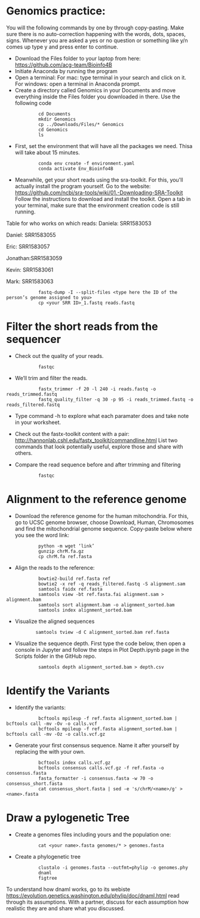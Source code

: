 # Genomics practice:

You will the following commands by one by through copy-pasting. Make sure there is no auto-correction happening with the words, dots, spaces, signs. Whenever you are asked a yes or no question or something like y/n comes up type y and press enter to continue.

- Download the Files folder to your laptop from here: https://github.com/acg-team/Bioinfo4B
- Initiate Anaconda by running the program
- Open a terminal: For mac: type terminal in your search and click on it. For windows: open a terminal in Anaconda prompt. 
- Create a directory called Genomics in your Documents and move everything inside the Files folder you downloaded in there. Use the following code
```
			cd Documents
			mkdir Genomics
			cp ../Downloads/Files/* Genomics
			cd Genomics 
			ls
```
- First, set the environment that will have all the packages we need. Thisa will take about 15 minutes.
```
			conda env create -f environment.yaml
			conda activate Env_Bioinfo4B
```
- Meanwhile, get your short reads using the sra-toolkit. For this, you'll actually install the program yourself. Go to the website: https://github.com/ncbi/sra-tools/wiki/01.-Downloading-SRA-Toolkit  Follow the instructions to download and install the toolkit. Open a tab in your terminal, make sure that the environment creation code is still running. 

Table for who works on which reads:
Daniela: SRR1583053

Daniel:  SRR1583055

Eric:    SRR1583057

Jonathan:SRR1583059

Kevin:   SRR1583061

Mark:    SRR1583063

```
			fastq-dump -I --split-files <type here the ID of the person’s genome assigned to you>
			cp <your SRR ID>_1.fastq reads.fastq
  ```  
  # Filter the short reads from the sequencer
 
 - Check out the quality of your reads.
```
			fastqc
  ```
  
- We’ll trim and filter the reads. 
```
			fastx_trimmer -f 20 -l 240 -i reads.fastq -o reads_trimmed.fastq
			fastq_quality_filter -q 30 -p 95 -i reads_trimmed.fastq -o reads_filtered.fastq
  ```    
- Type command -h to explore what each paramater does and take note in your worksheet.
-  Check out the fastx-toolkit content with a pair: http://hannonlab.cshl.edu/fastx_toolkit/commandline.html List two commands that look potentially useful, explore those and share with others. 
 
- Compare the read sequence before and after trimming and filtering
```
			fastqc
  ```
  
  # Alignment to the reference genome
- Download the reference genome for the human mitochondria. For this, go to UCSC genome browser, choose Download, Human, Chromosomes and find the mitochondrial genome sequence. Copy-paste below where you see the word link:
```
			python -m wget ‘link’
			gunzip chrM.fa.gz
			cp chrM.fa ref.fasta
  ```    
- Align the reads to the reference:
```
			bowtie2-build ref.fasta ref
			bowtie2 -x ref -q reads_filtered.fastq -S alignment.sam
			samtools faidx ref.fasta
			samtools view -bt ref.fasta.fai alignment.sam > alignment.bam
			samtools sort alignment.bam -o alignment_sorted.bam
			samtools index alignment_sorted.bam
 ```    
 
- Visualize the aligned sequences
 ```   
			samtools tview -d C alignment_sorted.bam ref.fasta
 ```   
- Visualize the sequence depth. First type the code below, then open a console in Jupyter and follow the steps in Plot Depth.ipynb page in the Scripts folder in the GitHub repo.
```
			samtools depth alignment_sorted.bam > depth.csv
 ```     
  # Identify the Variants
- Identify the variants:
```
			bcftools mpileup -f ref.fasta alignment_sorted.bam | bcftools call -mv -Ov -o calls.vcf
			bcftools mpileup -f ref.fasta alignment_sorted.bam | bcftools call -mv -Oz -o calls.vcf.gz
  ```    
- Generate your first consensus sequence. Name it after yourself by replacing the <name> with your own.
```
			bcftools index calls.vcf.gz
			bcftools consensus calls.vcf.gz -f ref.fasta -o consensus.fasta
			fasta_formatter -i consensus.fasta -w 70 -o consensus_short.fasta
			cat consensus_short.fasta | sed -e 's/chrM/<name>/g' > <name>.fasta
  ```     
  # Draw a pylogenetic Tree
- Create a genomes files including yours and the population one:
```
			cat <your name>.fasta genomes/* > genomes.fasta
 ```     
- Create a phylogenetic tree
```
			clustalo -i genomes.fasta --outfmt=phylip -o genomes.phy
			dnaml
			figtree
```
To understand how dnaml works, go to its webiste https://evolution.genetics.washington.edu/phylip/doc/dnaml.html read through its assumptions. With a partner, discuss for each assumption how realistic they are and share what you discussed.
